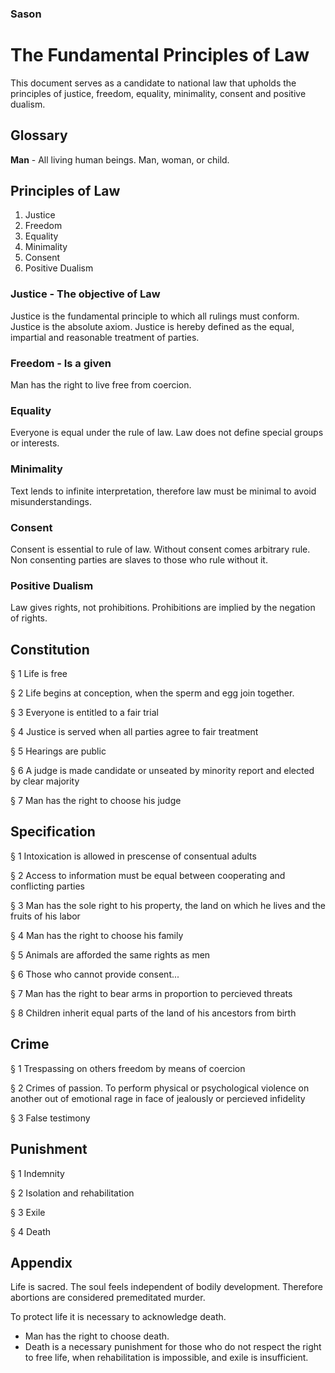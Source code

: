 ### Sason
# The Fundamental Principles of Law
This document serves as a candidate to national law that upholds the principles of justice, freedom, equality, minimality, consent and positive dualism.

## Glossary
**Man** - All living human beings. Man, woman, or child.

## Principles of Law
1. Justice
3. Freedom
4. Equality
6. Minimality
7. Consent
8. Positive Dualism

### Justice - The objective of Law
Justice is the fundamental principle to which all rulings must conform. Justice is the absolute axiom. Justice is hereby defined as the equal, impartial and reasonable treatment of parties.

### Freedom - Is a given
Man has the right to live free from coercion.

### Equality
Everyone is equal under the rule of law. Law does not define special groups or interests. 

### Minimality
Text lends to infinite interpretation, therefore law must be minimal to avoid misunderstandings.

### Consent
Consent is essential to rule of law. Without consent comes arbitrary rule. Non consenting parties are slaves to those who rule without it. 

### Positive Dualism
Law gives rights, not prohibitions. Prohibitions are implied by the negation of rights. 

## Constitution
§ 1
Life is free

§ 2 
Life begins at conception, when the sperm and egg join together.

§ 3
Everyone is entitled to a fair trial

§ 4
Justice is served when all parties agree to fair treatment

§ 5
Hearings are public

§ 6
A judge is made candidate or unseated by minority report and elected by clear majority

§ 7
Man has the right to choose his judge

## Specification
§ 1
Intoxication is allowed in prescense of consentual adults

§ 2
Access to information must be equal between cooperating and conflicting parties

§ 3
Man has the sole right to his property, the land on which he lives and the fruits of his labor

§ 4
Man has the right to choose his family

§ 5
Animals are afforded the same rights as men

§ 6
Those who cannot provide consent...

§ 7
Man has the right to bear arms in proportion to percieved threats

§ 8
Children inherit equal parts of the land of his ancestors from birth

## Crime
§ 1 Trespassing on others freedom by means of coercion

§ 2 Crimes of passion. To perform physical or psychological violence on another out of emotional rage in face of jealously or percieved infidelity

§ 3 False testimony

## Punishment
§ 1 Indemnity

§ 2 Isolation and rehabilitation

§ 3 Exile

§ 4 Death

## Appendix
Life is sacred. The soul feels independent of bodily development. Therefore abortions are considered premeditated murder.

To protect life it is necessary to acknowledge death. 
* Man has the right to choose death.
* Death is a necessary punishment for those who do not respect the right to free life, when rehabilitation is impossible, and exile is insufficient. 

